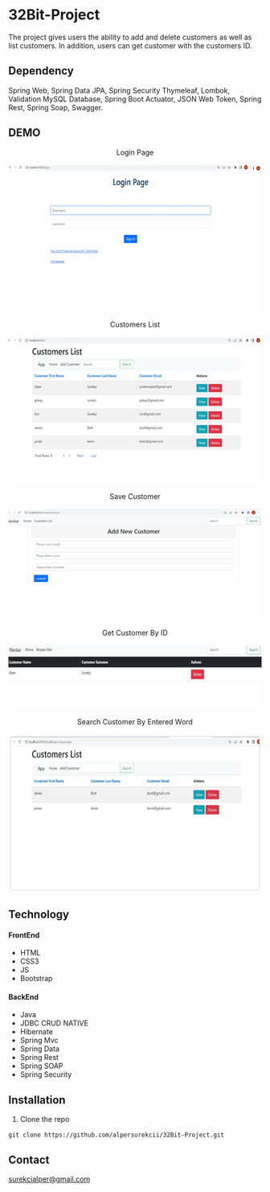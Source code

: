 # 32Bit-Project 
The project gives users the ability to add and delete  customers as well as list customers. 
In addition, users can  get customer with the customers ID. 

## Dependency
Spring Web, Spring Data JPA, Spring Security 
Thymeleaf, Lombok, Validation
MySQL Database, Spring Boot Actuator, JSON Web Token,
Spring Rest, Spring Soap, Swagger.

## DEMO
 
<p align="center">
    Login Page </br> </br>
    <img src="https://github.com/alpersurekcii/32Bit-Project/blob/main/images/Untitled2.png" alt="Material Bread logo">
</p>

<p align="center">
    Customers List </br> </br>
    <img src="https://github.com/alpersurekcii/32Bit-Project/blob/main/images/Untitled.png" alt="Material Bread logo">
</p>

<p align="center">
    Save Customer </br> </br>
    <img src="https://github.com/alpersurekcii/32Bit-Project/blob/main/images/save.JPG" alt="Material Bread logo">
</p>

 
<p align="center">
    Get Customer By ID </br> </br>
    <img src="https://github.com/alpersurekcii/32Bit-Project/blob/main/images/Untitled3.png" alt="Material Bread logo">
</p>

<p align="center">
    Search Customer By Entered Word </br> </br>
    <img src="https://github.com/alpersurekcii/32Bit-Project/blob/main/images/Untitled4.png" alt="Material Bread logo">
</p>


## Technology
#### FrontEnd

- HTML
- CSS3
- JS
- Bootstrap

#### BackEnd

- Java 
- JDBC CRUD NATIVE
- Hibernate
- Spring Mvc
- Spring Data
- Spring Rest
- Spring SOAP
- Spring Security


## Installation
1. Clone the repo
```
git clone https://github.com/alpersurekcii/32Bit-Project.git
```

## Contact
surekcialper@gmail.com
